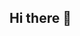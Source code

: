 ## Hi there 👋

<!--
**faisalriazz/faisalriazz** is a ✨ _special_ ✨ repository because its `README.md` (this file) appears on your GitHub profile.

# Hi there, I'm Faisal Riaz! 👋

[![Twitter Follow](https://img.shields.io/twitter/follow/faysalriazz?style=social)](https://twitter.com/faysalriazz)
[![GitHub followers](https://img.shields.io/github/followers/faisalriazz?label=Follow&style=social)](https://github.com/faisalriazz)
[![Google Scholar](https://img.shields.io/badge/Google%20Scholar-4285F4?style=flat&logo=google-scholar&logoColor=white)](https://scholar.google.com/citations?user=XwweIK4AAAAJ&hl=en)

## 🚀 About Me

I'm an **Electrical Engineer** passionate about bridging the gap between engineering and technology. My expertise spans across **Machine Learning**, **DevOps**, and **Data Science**, with a special focus on applying AI solutions to real-world problems, particularly in healthcare and infrastructure automation.

- 🔬 **Research Focus**: Medical Imaging, Computer Vision, and Deep Learning
- ☁️ **Cloud & DevOps**: Azure, Kubernetes, AWS FinOps, Infrastructure as Code
- 📊 **Data Science**: Advanced analytics, visualization, and predictive modeling
- 🎯 **Current Interest**: MLOps, Model Context Protocol (MCP), and scalable ML infrastructure

## 🛠️ Tech Stack

### Programming Languages
![Python](https://img.shields.io/badge/Python-3776AB?style=for-the-badge&logo=python&logoColor=white)

### Machine Learning & Data Science
![Keras](https://img.shields.io/badge/Keras-D00000?style=for-the-badge&logo=keras&logoColor=white)
![Pandas](https://img.shields.io/badge/Pandas-150458?style=for-the-badge&logo=pandas&logoColor=white)
![Matplotlib](https://img.shields.io/badge/Matplotlib-11557c?style=for-the-badge&logo=matplotlib&logoColor=white)
![Plotly](https://img.shields.io/badge/Plotly-3F4F75?style=for-the-badge&logo=plotly&logoColor=white)

### Cloud & DevOps
![Azure](https://img.shields.io/badge/Microsoft_Azure-0089D0?style=for-the-badge&logo=microsoft-azure&logoColor=white)
![Kubernetes](https://img.shields.io/badge/Kubernetes-326CE5?style=for-the-badge&logo=kubernetes&logoColor=white)
![AWS](https://img.shields.io/badge/Amazon_AWS-232F3E?style=for-the-badge&logo=amazon-aws&logoColor=white)
![Prometheus](https://img.shields.io/badge/Prometheus-E6522C?style=for-the-badge&logo=prometheus&logoColor=white)
![Grafana](https://img.shields.io/badge/Grafana-F46800?style=for-the-badge&logo=grafana&logoColor=white)

### Data Visualization & BI
![Power BI](https://img.shields.io/badge/Power_BI-F2C811?style=for-the-badge&logo=power-bi&logoColor=white)
![Looker](https://img.shields.io/badge/Looker-4285F4?style=for-the-badge&logo=looker&logoColor=white)

## 🌟 Featured Projects

### 🏥 Medical AI & Computer Vision
- **[Breast Cancer Metastasis Classification](https://github.com/faisalriazz/Breast-Cancer-Metastasis)** ⭐ 5 stars
  - Multi-stage cancer classification using Recursive Feature Elimination
  - Advanced deep learning techniques for medical diagnosis

- **[Retinal OCT Image Classification](https://github.com/faisalriazz/Classification-of-Retinal-Optical-Coherence-OCT-)**
  - CNN and Transfer Learning for retinal disease detection
  - Computer vision applied to ophthalmology

- **[COVID-19 CT Classification](https://github.com/faisalriazz/Lungs-CT-based-Classification-for-COVID19-vs-Non)**
  - Deep learning for COVID-19 detection using CT scans
  - Contributing to pandemic response through AI

### 📈 Financial & Time Series Analysis
- **[Stock Market Forecasting](https://github.com/faisalriazz/Timeseries-Forecasting-with-Deep-Learning)**
  - 7-year analysis of FAANG stocks (META, AMZN, AAPL, NFLX, GOOG)
  - Advanced time series forecasting with deep learning

### 🔧 DevOps & Infrastructure
- **[Prometheus-Grafana Monitoring](https://github.com/faisalriazz/Prometheus-Grafana)**
  - Complete monitoring solution for Linux servers and MSSQL
  - Infrastructure observability and alerting

- **[Kubernetes for ML Engineers](https://github.com/faisalriazz/kubernetes-for-ml-engineers)**
  - MLOps infrastructure and deployment strategies
  - Bridging ML and production environments

- **[AWS FinOps MCP Server](https://github.com/faisalriazz/aws-finops-mcp-server)**
  - Cost optimization and financial operations automation
  - Modern cloud cost management solutions

## 📊 GitHub Analytics

<div align="center">
  <img height="180em" src="https://github-readme-stats.vercel.app/api?username=faisalriazz&show_icons=true&theme=dark&include_all_commits=true&count_private=true"/>
  <img height="180em" src="https://github-readme-stats.vercel.app/api/top-langs/?username=faisalriazz&layout=compact&langs_count=8&theme=dark"/>
</div>

<div align="center">
  <img src="https://github-readme-streak-stats.herokuapp.com/?user=faisalriazz&theme=dark" alt="faisalriazz" />
</div>

## 🏆 Achievements

- 📚 **112 Repositories**: Extensive portfolio covering ML, DevOps, and data science
- ⭐ **8 GitHub Stars**: Recognition from the developer community
- 👥 **Active Contributor**: 50+ contributions in the last year
- 🎓 **Research Publications**: Available on [Google Scholar](https://scholar.google.com/citations?user=XwweIK4AAAAJ&hl=en)

## 🔭 Current Focus

- 🚀 **MLOps**: Building scalable machine learning infrastructure
- 🤖 **Model Context Protocol (MCP)**: Next-generation AI model interaction
- ☁️ **Cloud Cost Optimization**: FinOps practices and automation
- 📊 **Advanced Analytics**: Real-time data processing and visualization

## 📈 What I'm Learning

- Advanced Kubernetes patterns for ML workloads
- Modern DevOps practices and CI/CD pipelines
- Cloud-native architecture and microservices
- Latest developments in AI/ML research

## 🤝 Let's Connect!

I'm always interested in collaborating on innovative projects, especially those involving:
- 🏥 **Healthcare AI**: Medical imaging and diagnostic systems
- 🚀 **MLOps**: Scalable machine learning infrastructure
- ☁️ **Cloud Solutions**: DevOps and infrastructure automation
- 📊 **Data Analytics**: Business intelligence and visualization

### 📫 Reach out to me:

[![Twitter](https://img.shields.io/badge/Twitter-1DA1F2?style=for-the-badge&logo=twitter&logoColor=white)](https://twitter.com/faysalriazz)
[![Google Scholar](https://img.shields.io/badge/Google_Scholar-4285F4?style=for-the-badge&logo=google-scholar&logoColor=white)](https://scholar.google.com/citations?user=XwweIK4AAAAJ&hl=en)
[![GitHub](https://img.shields.io/badge/GitHub-100000?style=for-the-badge&logo=github&logoColor=white)](https://github.com/faisalriazz)

---

<div align="center">
  <img src="https://komarev.com/ghpvc/?username=faisalriazz&color=blueviolet&style=flat-square&label=Profile+Views" alt="Profile views" />
</div>

<div align="center">
  
**"Engineering the future through intelligent automation and data-driven insights"**

</div>
